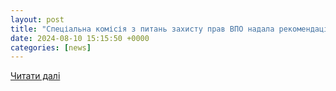 ```yaml
---
layout: post
title: "Спеціальна комісія з питань захисту прав ВПО надала рекомендації Херсонській ОВА: про що йдеться. Читайте на UKR.NET"
date: 2024-08-10 15:15:50 +0000
categories: [news]
---
```


[Читати далі](https://www.ukr.net/ru/news/details/kherson/106143718.html)
